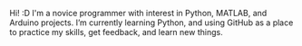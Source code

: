 Hi! :D
I'm a novice programmer with interest in Python, MATLAB, and Arduino projects. 
I’m currently learning Python, and using GitHub as a place to practice my skills,
get feedback, and learn new things. 
